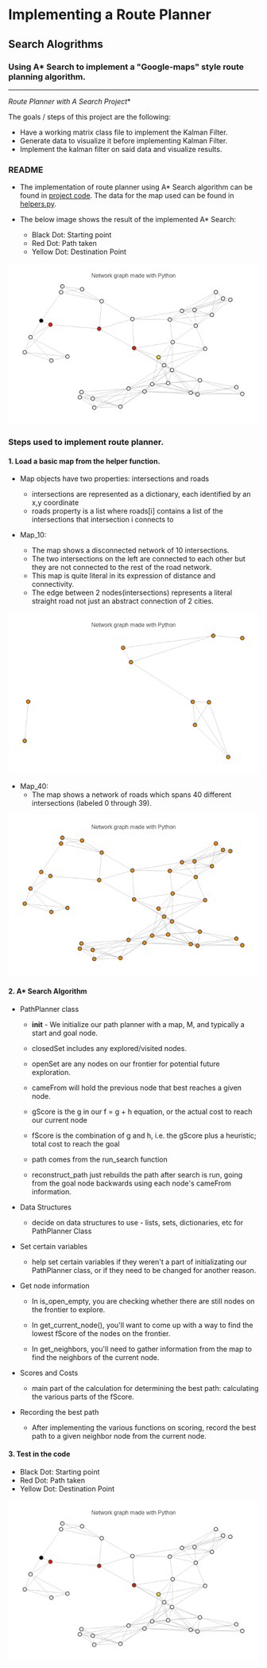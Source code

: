 # **Implementing a Route Planner**

## Search Alogrithms

### Using A* Search to implement a "Google-maps" style route planning algorithm.

---

**Route Planner with A* Search Project**

The goals / steps of this project are the following:

* Have a working matrix class file to implement the Kalman Filter.
* Generate data to visualize it before implementing Kalman Filter.
* Implement the kalman filter on said data and visualize results.

[//]: # (Image References)

[image1]: ./Result_Images/newplot.png "1"
[image2]: ./Result_Images/newplot(1).png "2"
[image3]: ./Result_Images/newplot(3).png "3"

### README

- The implementation of route planner using A* Search algorithm can be found in [project code](./route_planner.ipynb). The data for the map used can be found in [helpers.py](./helpers.py). 

- The below image shows the result of the implemented A* Search:
  - Black Dot: Starting point
  - Red Dot: Path taken
  - Yellow Dot: Destination Point

![alt text][image3]

### Steps used to implement route planner.

#### 1. Load a basic map from the helper function.

* Map objects have two properties: intersections and roads
  - intersections are represented as a dictionary, each identified by an x,y coordinate 
  - roads property is a list where roads[i] contains a list of the intersections that intersection i connects to

* Map_10:
  - The map shows a disconnected network of 10 intersections. 
  - The two intersections on the left are connected to each other but they are not connected to the rest of the road network. 
  - This map is quite literal in its expression of distance and connectivity.
  - The edge between 2 nodes(intersections) represents a literal straight road not just an abstract connection of 2 cities.

![alt text][image1]

* Map_40:
  - The map shows a network of roads which spans 40 different intersections (labeled 0 through 39). 

![alt text][image2]

#### 2. A* Search Algorithm

* PathPlanner class

  - __init__ - We initialize our path planner with a map, M, and typically a start and goal node. 

  - closedSet includes any explored/visited nodes. 

  - openSet are any nodes on our frontier for potential future exploration. 

  - cameFrom will hold the previous node that best reaches a given node.

  - gScore is the g in our f = g + h equation, or the actual cost to reach our current node

  - fScore is the combination of g and h, i.e. the gScore plus a heuristic; total cost to reach the goal

  - path comes from the run_search function

  - reconstruct_path just rebuilds the path after search is run, going from the goal node backwards using each node's cameFrom information.

* Data Structures

  - decide on data structures to use - lists, sets, dictionaries, etc for PathPlanner Class

* Set certain variables

  - help set certain variables if they weren't a part of initializating our PathPlanner class, or if they need to be changed for another reason.

* Get node information

  - In is_open_empty, you are checking whether there are still nodes on the frontier to explore.

  - In get_current_node(), you'll want to come up with a way to find the lowest fScore of the nodes on the frontier. 

  - In get_neighbors, you'll need to gather information from the map to find the neighbors of the current node.

* Scores and Costs

  - main part of the calculation for determining the best path: calculating the various parts of the fScore.

* Recording the best path

  - After implementing the various functions on scoring, record the best path to a given neighbor node from the current node.

#### 3. Test in the code

  - Black Dot: Starting point
  - Red Dot: Path taken
  - Yellow Dot: Destination Point

![alt text][image3]

